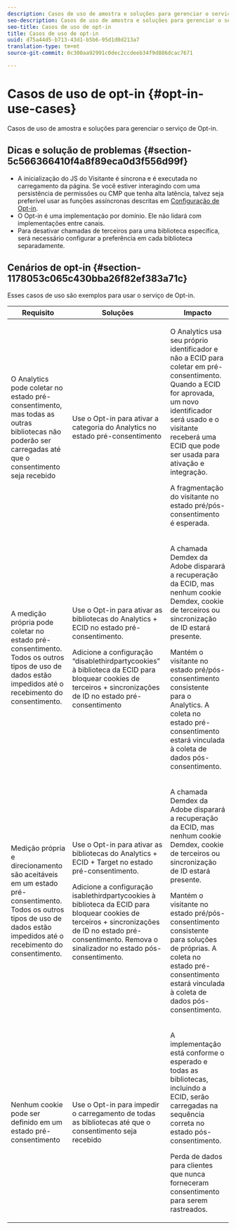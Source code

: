```yaml
---
description: Casos de uso de amostra e soluções para gerenciar o serviço de Opt-in.
seo-description: Casos de uso de amostra e soluções para gerenciar o serviço de Opt-in.
seo-title: Casos de uso de opt-in
title: Casos de uso de opt-in
uuid: d75a44d5-b713-43d1-b5b6-95d1d0d213a7
translation-type: tm+mt
source-git-commit: 0c300aa92991c0dec2ccdeeb34f9d886dcac7671

---
```



# Casos de uso de opt-in {#opt-in-use-cases}

Casos de uso de amostra e soluções para gerenciar o serviço de Opt-in.

## Dicas e solução de problemas {#section-5c566366410f4a8f89eca0d3f556d99f}

* A inicialização do JS do Visitante é síncrona e é executada no carregamento da página. Se você estiver interagindo com uma persistência de permissões ou CMP que tenha alta latência, talvez seja preferível usar as funções assíncronas descritas em [Configuração de Opt-in](../../implementation-guides/opt-in-service/getting-started.md#section-cf9ab638780141c9b62dc57cf00b7047).
* O Opt-in é uma implementação por domínio. Ele não lidará com implementações entre canais.
* Para desativar chamadas de terceiros para uma biblioteca específica, será necessário configurar a preferência em cada biblioteca separadamente.

## Cenários de opt-in  {#section-1178053c065c430bba26f82ef383a71c}

Esses casos de uso são exemplos para usar o serviço de Opt-in.

<table id="table_83C85343611344D8A8315157C1B4240F"> 
 <thead> 
  <tr> 
   <th colname="col1" class="entry"> Requisito </th> 
   <th colname="col2" class="entry"> Soluções </th> 
   <th colname="col3" class="entry"> Impacto </th> 
  </tr>
 </thead>
 <tbody> 
  <tr> 
   <td colname="col1"> <p>O Analytics pode coletar no estado pré-consentimento, mas todas as outras bibliotecas não poderão ser carregadas até que o consentimento seja recebido </p> </td> 
   <td colname="col2"> <p>Use o Opt-in para ativar a categoria do Analytics no estado pré-consentimento </p> </td> 
   <td colname="col3"> <p>O Analytics usa seu próprio identificador e não a ECID para coletar em pré-consentimento. Quando a ECID for aprovada, um novo identificador será usado e o visitante receberá uma ECID que pode ser usada para ativação e integração. </p> <p>A fragmentação do visitante no estado pré/pós-consentimento é esperada. </p> </td> 
  </tr> 
  <tr> 
   <td colname="col1"> <p>A medição própria pode coletar no estado pré-consentimento. Todos os outros tipos de uso de dados estão impedidos até o recebimento do consentimento. </p> </td> 
   <td colname="col2"> <p>Use o Opt-in para ativar as bibliotecas do Analytics + ECID no estado pré-consentimento. </p> <p>Adicione a configuração “disablethirdpartycookies” à biblioteca da ECID para bloquear cookies de terceiros + sincronizações de ID no estado pré-consentimento </p> </td> 
   <td colname="col3"> <p>A chamada Demdex da Adobe disparará a recuperação da ECID, mas nenhum cookie Demdex, cookie de terceiros ou sincronização de ID estará presente. </p> <p>Mantém o visitante no estado pré/pós-consentimento consistente para o Analytics. A coleta no estado pré-consentimento estará vinculada à coleta de dados pós-consentimento. </p> </td> 
  </tr> 
  <tr> 
   <td colname="col1"> <p>Medição própria e direcionamento são aceitáveis em um estado pré-consentimento. Todos os outros tipos de uso de dados estão impedidos até o recebimento do consentimento. </p> </td> 
   <td colname="col2"> <p>Use o Opt-in para ativar as bibliotecas do Analytics + ECID + Target no estado pré-consentimento. </p> <p>Adicione a configuração <span class="codeph">isablethirdpartycookies</span> à biblioteca da ECID para bloquear cookies de terceiros + sincronizações de ID no estado pré-consentimento. Remova o sinalizador no estado pós-consentimento. </p> </td> 
   <td colname="col3"> <p>A chamada Demdex da Adobe disparará a recuperação da ECID, mas nenhum cookie Demdex, cookie de terceiros ou sincronização de ID estará presente. </p> <p>Mantém o visitante no estado pré/pós-consentimento consistente para soluções de próprias. A coleta no estado pré-consentimento estará vinculada à coleta de dados pós-consentimento. </p> </td> 
  </tr> 
  <tr> 
   <td colname="col1"> <p>Nenhum cookie pode ser definido em um estado pré-consentimento </p> </td> 
   <td colname="col2"> <p>Use o Opt-in para impedir o carregamento de todas as bibliotecas até que o consentimento seja recebido </p> </td> 
   <td colname="col3"> <p>A implementação está conforme o esperado e todas as bibliotecas, incluindo a ECID, serão carregadas na sequência correta no estado pós-consentimento. </p> <p>Perda de dados para clientes que nunca forneceram consentimento para serem rastreados. </p> </td> 
  </tr> 
 </tbody> 
</table>

